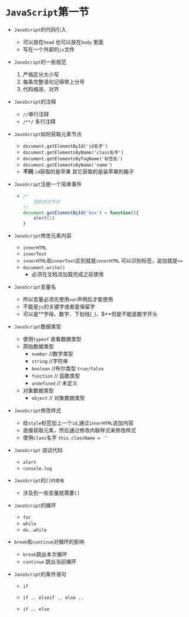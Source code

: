 # `JavaScript`第一节

* `JavaScript`的代码引入

  * 可以放在`head` 也可以放在`body` 里面
  * 写在一个外部的`js`文件

* `JavaScript`的一些规范

  1. 严格区分大小写
  2. 每条完整语句记得带上分号
  3. 代码缩进、对齐

* `JavaScript`的注释

  * `//`单行注释
  * `/**/` 多行注释

* `JavaScript`如何获取元素节点

  * `document.getElementById('id名字')`
  * `document.getElementsByName('class名字')`
  * `document.getElementsByTagName('标签名')`
  * `document.getElementsByName('name')`
  * **不同**  `id`获取的是苹果   其它获取的是装苹果的箱子

* `JavaScript`注册一个简单事件

  * ```javascript
    /*
    	找到对应节点
    */
    document.getElementById('box') = function(){ 
    	alert(1)
    }
    ```

* `JavaScript`修改元素内容

  * `innerHTML`
  * `innerText`
  * `innerHTML`和`innerText`区别就是`innerHTML` 可以识别标签，追加就是`+=`
  * `document.write()`
    * 必须在文档流加载完成之前使用

* `JavaScript`变量名

  * 所以变量必须先使用`var`声明后才能使用
  * 不能是`js`的关键字或者是保留字 
  * 可以是**字母、数字、下划线(`_`)、$**但是不能是数字开头

* `JavaScript`数据类型

  * 使用`typeof` 查看数据类型
  * 原始数据类型
    * `number`        //数字类型
    * `string`       //字符串
    * `boolean`     //布尔类型  `true/false`
    * `function`    // 函数类型
    * `undefined`  // 未定义
  * 对象数据类型
    * `object`       // 对象数据类型

* `JavaScript`修改样式

  * 给`style`标签加上一个`id`,通过`innerHTML`追加内容
  * 直接获取元素，然后通过修改内联样式来修改样式
  * 使用`class`名字 `this.className = ''`

* `JavaScript` 调试代码

  * `alert`
  * `console.log`

* `JavaScript`的`[]的使用`

  * 涉及到一些变量就需要`[]`

* `JavaScript`的循环

  * `for`
  * `while`
  * `do..while`

* `break`和`continue`对循环的影响

  * `break`跳出本次循环
  * `continue` 跳出当前循环

* `JavaScript`的条件语句

  * `if` 

  * `if .. elseif .. else ..`

  * `if .. else`

    ​

